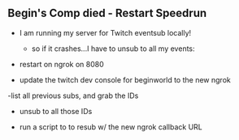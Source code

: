 ## Begin's Comp died - Restart Speedrun

- I am running my server for Twitch eventsub locally!
  - so if it crashes...I have to unsub to all my events:

- restart on ngrok on 8080

- update the twitch dev console for beginworld to the new ngrok

-list all previous subs, and grab the IDs

- unsub to all those IDs

- run a script to to resub w/ the new ngrok callback URL

